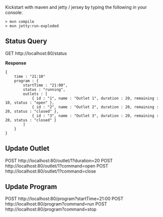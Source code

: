 
Kickstart with maven and jetty / jersey by typing the following in your console:

    > mvn compile
    > mvn jetty:run-exploded



Status Query
------------

GET http://localhost:80/status

**Response**

    {
        time : "21:10"
        program : {
            startTime : "21:00",
            status : "running",
            outlets : [
                { id : "1", name : "Outlet 1", duration : 20, remaining : 10, status : "open" },
                { id : "2", name : "Outlet 2", duration : 20, remaining : 20, status : "closed" },
                { id : "3", name : "Outlet 3", duration : 20, remaining : 20, status : "closed" }
            ]
        }
    }


Update Outlet
-------------

POST http://localhost:80/outlet/1?duration=20
POST http://localhost:80/outlet/1?command=open
POST http://localhost:80/outlet/1?command=close

Update Program
--------------

POST http://localhost:80/program?startTime=21:00
POST http://localhost:80/program?command=run
POST http://localhost:80/program?command=stop

